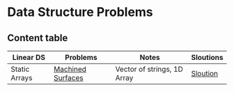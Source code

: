 # Data Structure Problems
## Content table



Linear DS  | Problems | Notes| Sloutions
-------------| -------------   |-------------| -------------
Static Arrays| [Machined Surfaces](https://uva.onlinejudge.org/index.php?option=com_onlinejudge&Itemid=8&page=show_problem&problem=355)<br>| Vector of strings, 1D Array<br>| [Sloution](https://github.com/basmaashouur/Competitive-Programming/blob/master/Solutions-library/data-strcture-solutions%20/414-UVa.cpp)<br> 
